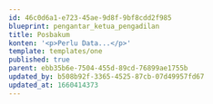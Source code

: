 ```yaml
---
id: 46c0d6a1-e723-45ae-9d8f-9bf8cdd2f985
blueprint: pengantar_ketua_pengadilan
title: Posbakum
konten: '<p>Perlu Data...</p>'
template: templates/one
published: true
parent: ebb35b6e-7504-455d-89cd-76899ae1755b
updated_by: b508b92f-3365-4525-87cb-07d49957fd67
updated_at: 1660414373
---
```

